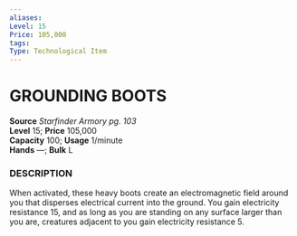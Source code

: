 ```yaml
---
aliases: 
Level: 15 
Price: 105,000
tags: 
Type: Technological Item
---
```


# GROUNDING BOOTS

**Source** _Starfinder Armory pg. 103_  
**Level** 15; **Price** 105,000  
**Capacity** 100; **Usage** 1/minute  
**Hands** —; **Bulk** L

### DESCRIPTION

When activated, these heavy boots create an electromagnetic field around you that disperses electrical current into the ground. You gain electricity resistance 15, and as long as you are standing on any surface larger than you are, creatures adjacent to you gain electricity resistance 5.